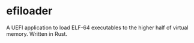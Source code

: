 # efiloader
A UEFI application to load ELF-64 executables to the higher half of virtual memory. Written in Rust.
